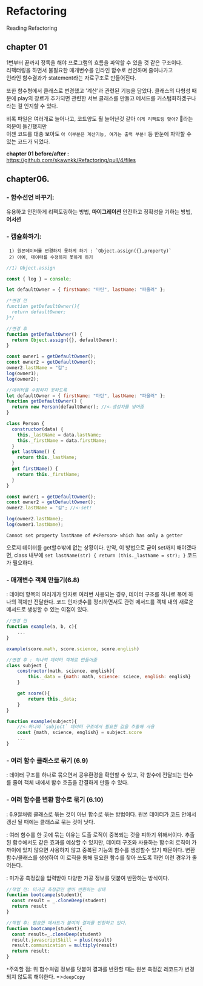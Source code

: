 # Refactoring
Reading Refactoring

## chapter 01
1번부터 끝까지 정독을 해야 프로그램의 흐름을 파악할 수 있을 것 같은 구조이다.  
리팩터링을 하면서 불필요한 매개변수를 인라인 함수로 선언하며 줄여나가고  
인라인 함수결과가 statement라는 자료구조로 만들어진다.

또한 함수형에서 클래스로 변경했고 '계산'과 관련된 기능을 담았다.
클래스의 다형성 때문에 play의 장르가 추가되면 관련한 서브 클래스를 만들고 메서드를 커스텀화하겠구나 라는 걸 인지할 수 있다.

비록 파일은 여러개로 늘어나고, 코드양도 훨 늘어난것 같아 `이게 리팩토링 맞아?` 🤔라는 의문이 들긴했지만   
이젠 코드를 대충 보아도 `아 이부분은 계산기능, 여기는 출력 부분!` 등 한눈에 파악할 수 있는 코드가 되었다.

**chapter 01 before/after :** https://github.com/skawnkk/Refactoring/pull/4/files

  
## chapter06.
###    - 함수선언 바꾸기: 
   유용하고 안전하게 리팩토링하는 방법, **마이그레이션** 
   안전하고 정확성을 기하는 방법, **어서션**
   
###    - 캡슐화하기:
     1) 원본데이터를 변경하지 못하게 하기 : `Object.assign({},property)`
     2) 아예, 데이터를 수정하지 못하게 하기
     
```js
//1) Object.assign

const { log } = console;

let defaultOwner = { firstName: "마틴", lastName: "파울러" };

/*변경 전
function getDefaultOwner(){
  return defaultOwner;
}*/

//변경 후
function getDefaultOwner() {
  return Object.assign({}, defaultOwner);
}

const owner1 = getDefaultOwner();
const owner2 = getDefaultOwner();
owner2.lastName = "김";
log(owner1);
log(owner2);

```
  		
```js
//데이터를 수정하지 못하도록
let defaultOwner = { firstName: "마틴", lastName: "파울러" };
function getDefaultOwner() {
  return new Person(defaultOwner); //<-생성자를 넣어줌
}

class Person {
  constructor(data) {
    this._lastName = data.lastName;
    this._firstName = data.firstName;
  }
  get lastName() {
    return this._lastName;
  }
  get firstName() {
    return this._firstName;
  }
}

const owner1 = getDefaultOwner();
const owner2 = getDefaultOwner();
owner2.lastName = "김"; //<-set!

log(owner2.lastName);
log(owner1.lastName);
```

`Cannot set property lastName of #<Person> which has only a getter`

오로지 데이터를 get할수밖에 없는 상황이다.
만약, 이 방법으로 굳이 set까지 해야겠다면,
 class 내부에   `set lastName(str) {
    return (this._lastName = str);
  }` 코드가 필요하다.
  
###   - 매개변수 객체 만들기(6.8)
  : 데이터 항목의 여러개가 인자로 여러번 사용되는 경우, 데이터 구조를 하나로 묶어 하나의 객체만 전달한다. 코드 인자갯수를 정리하면서도 관련 메서드를 객체 내의 새로운 메서드로 생성할 수 있는 이점이 있다.
  
```js
//변경 전
function example(a, b, c){
	...
}

example(score.math, score.science, score.english)
```

```js
//변경 후 : 하나의 데이터 객체로 만들어줌
class subject {
	constructor(math, science, english){
		this._data = {math: math, science: sciece, english: english}
	}

	get score(){
		return this._data;
	}
}

function example(subject){ 
	//<-하나의 `subject` 데이터 구조에서 필요한 값을 추출해 사용
	const {math, science, english} = subject.score
	...
}

```
###   - 여러 함수 클래스로 묶기  (6.9)
: 데이터 구조를 하나로 묶으면서 공유환경을 확인할 수 있고, 각 함수에 전달되는 인수를 줄여 객체 내에서 함수 호출을 간결하게 만들 수 있다.

### - 여러 함수를 변환 함수로 묶기 (6.10)
: 6.9절처럼 클래스로 묶는 것이 아닌 함수로 묶는 방법이다.
원본 데이터가 코드 안에서 갱신 될 때에는 클래스로 묶는 것이 낫다.

: 여러 함수를 한 곳에 묶는 이유는 도출 로직이 중복되는 것을 피하기 위해서이다.
추출된 함수에서도 같은 효과를 예상할 수 있지만, 데이터 구조와 사용하는 함수의 로직이 가까이에 있지 않으면 사용하지 않고 중복된 기능의 함수를 생성할수 있기 때문이다.
변환함수/클래스를 생성하여 이  로직을 통해 필요한 함수를 찾아 쓰도록 하면 이런 경우가 줄어든다.

: 미가공 측정값을 입력받아 다양한 가공 정보를 덧붙여 반환하는 방식이다.
```js
//작업 전: 미가공 측정값만 받아 반환하는 상태
function bootcampe(student){
  const result = _.cloneDeep(student)
  return result
}

//작업 후: 필요한 메서드가 붙여져 결과를 반환하고 있다.
function bootcampe(student){
  const result=_.cloneDeep(student)
  result.javascriptSkill = plus(result)
  result.communication = multiply(result)
  return result;
}
```
`*`주의할 점: 위 함수처럼 정보를 덧붙여 결과를 반환할 때는 원본 측정값 레코드가 변경되지 않도록 해야한다. =>`deepCopy`


